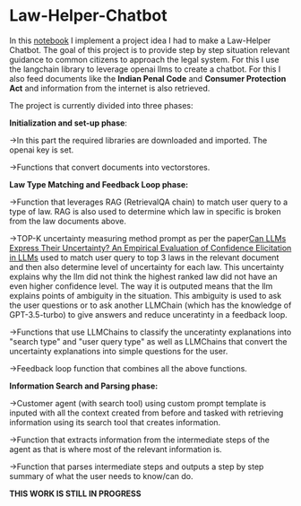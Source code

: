 # Law-Helper-Chatbot

In this [notebook](https://github.com/archit-lahiri/Law-Helper-Chatbot/blob/main/lawbot-v6.ipynb) I implement a project idea I had to make a Law-Helper Chatbot. The goal of this project is to provide step by step situation relevant guidance to common citizens to approach the legal system. For this I use the langchain library to leverage openai llms to create a chatbot. For this I also feed documents like the **Indian Penal Code** and **Consumer Protection Act** and information from the internet is also retrieved.

The project is currently divided into three phases:

**Initialization and set-up phase**:

->In this part the required libraries are downloaded and imported. The openai key is set.

->Functions that convert documents into vectorstores.



**Law Type Matching and Feedback Loop phase:**

->Function that leverages RAG (RetrievalQA chain) to match user query to a type of law. RAG is also used to determine which law in specific is broken from the law documents above.

->TOP-K uncertainty measuring method prompt as per the paper[Can LLMs Express Their Uncertainty? An Empirical Evaluation of Confidence Elicitation in LLMs](https://arxiv.org/abs/2306.13063) used to match user query to top 3 laws in the relevant document and then also determine level of uncertainty for each law. This uncertainty explains why the llm did not think the highest ranked law did not have an even higher confidence level. The way it is outputed means that the llm explains points of ambiguity in the situation. This ambiguity is used to ask the user questions or to ask another LLMChain (which has the knowledge of GPT-3.5-turbo) to give answers and reduce unceratinty in a feedback loop.

->Functions that use LLMChains to classify the unceratinty explanations into "search type" and "user query type" as well as LLMChains that convert the uncertainty explanations into simple questions for the user.

->Feedback loop function that combines all the above functions.



**Information Search and Parsing phase:**

->Customer agent (with search tool) using custom prompt template is inputed with all the context created from before and tasked with retrieving information using its search tool that creates information.

->Function that extracts information from the intermediate steps of the agent as that is where most of the relevant information is.

->Function that parses intermediate steps and outputs a step by step summary of what the user needs to know/can do. 


**THIS WORK IS STILL IN PROGRESS**





